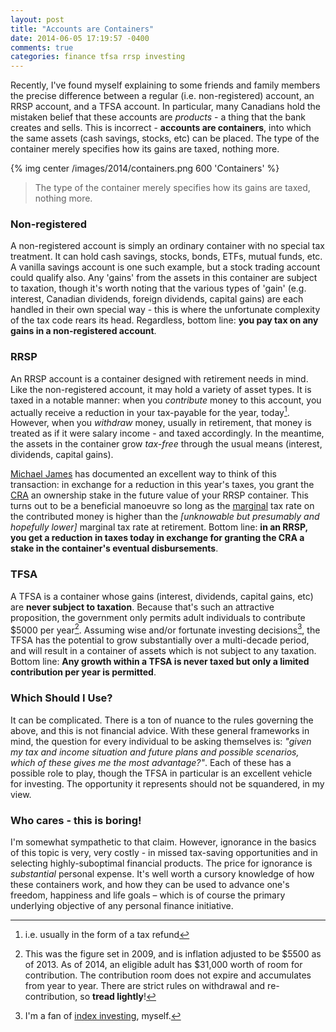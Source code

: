```yaml
---
layout: post
title: "Accounts are Containers"
date: 2014-06-05 17:19:57 -0400
comments: true
categories: finance tfsa rrsp investing
---
```

Recently, I've found myself explaining to some friends and family members the precise difference between a regular (i.e. non-registered) account, an RRSP account, and a TFSA account. In particular, many Canadians hold the mistaken belief that these accounts are *products* - a thing that the bank creates and sells. This is incorrect - **accounts are containers**, into which the same assets (cash savings, stocks, etc) can be placed. The type of the container merely specifies how its gains are taxed, nothing more.<!--more-->

{% img center /images/2014/containers.png 600 'Containers' %}

> The type of the container merely specifies how its gains are taxed, nothing more.

### Non-registered
A non-registered account is simply an ordinary container with no special tax treatment. It can hold cash savings, stocks, bonds, ETFs, mutual funds, etc. A vanilla savings account is one such example, but a stock trading account could qualify also. Any 'gains' from the assets in this container are subject to taxation, though it's worth noting that the various types of 'gain' (e.g. interest, Canadian dividends, foreign dividends, capital gains) are each handled in their own special way - this is where the unfortunate complexity of the tax code rears its head. Regardless, bottom line: **you pay tax on any gains in a non-registered account**.

### RRSP
An RRSP account is a container designed with retirement needs in mind. Like the non-registered account, it may hold a variety of asset types. It is taxed in a notable manner: when you *contribute* money to this account, you actually receive a reduction in your tax-payable for the year, today[^1]. However, when you *withdraw* money, usually in retirement, that money is treated as if it were salary income - and taxed accordingly. In the meantime, the assets in the container grow *tax-free* through the usual means (interest, dividends, capital gains).

[Michael James][mj] has documented an excellent way to think of this transaction: in exchange for a reduction in this year's taxes, you grant the [CRA][CRA] an ownership stake in the future value of your RRSP container. This turns out to be a beneficial manoeuvre so long as the [marginal][marginal] tax rate on the contributed money is higher than the *[unknowable but presumably and hopefully lower]* marginal tax rate at retirement. Bottom line: **in an RRSP, you get a reduction in taxes today in exchange for granting the CRA a stake in the container's eventual disbursements**.

### TFSA
A TFSA is a container whose gains (interest, dividends, capital gains, etc) are **never subject to taxation**. Because that's such an attractive proposition, the government only permits adult individuals to contribute $5000 per year[^2]. Assuming wise and/or fortunate investing decisions[^3], the TFSA has the potential to grow substantially over a multi-decade period, and will result in a container of assets which is not subject to any taxation. Bottom line: **Any growth within a TFSA is never taxed but only a limited contribution per year is permitted**.

### Which Should I Use?
It can be complicated. There is a ton of nuance to the rules governing the above, and this is not financial advice. With these general frameworks in mind, the question for every individual to be asking themselves is: *"given my tax and income situation and future plans and possible scenarios, which of these gives me the most advantage?"*. Each of these has a possible role to play, though the TFSA in particular is an excellent vehicle for investing. The opportunity it represents should not be squandered, in my view.

### Who cares - this is boring!
I'm somewhat sympathetic to that claim. However, ignorance in the basics of this topic is very, very costly - in missed tax-saving opportunities and in selecting highly-suboptimal financial products. The price for ignorance is *substantial* personal expense. It's well worth a cursory knowledge of how these containers work, and how they can be used to advance one's freedom, happiness and life goals – which is of course the primary underlying objective of any personal finance initiative.

[CRA]: http://www.cra-arc.gc.ca/menu-eng.html
[marginal]: http://en.wikipedia.org/wiki/Tax_rate#Marginal
[mj]: http://www.michaeljamesonmoney.com/2014/03/cra-your-rrsp-partners-whether-you-want.html

[^1]: i.e. usually in the form of a tax refund
[^2]: This was the figure set in 2009, and is inflation adjusted to be $5500 as of 2013. As of 2014, an eligible adult has $31,000 worth of room for contribution. The contribution room does not expire and accumulates from year to year. There are strict rules on withdrawal and re-contribution, so **tread lightly**!
[^3]: I'm a fan of [index investing](http://canadiancouchpotato.com/couch-potato-faq/), myself.
